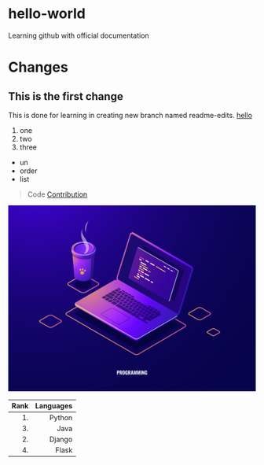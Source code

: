 # hello-world
Learning github with official documentation

# Changes
## This is the first change
This is done for learning in creating new branch named readme-edits.
[hello](https://google.com)
1. one
2. two
3. three

-    un
-    order
-    list

> Code
[Contribution](./docs/contibute.md)

<picture>
  <img alt="(prefer-color-scheme: dark)" src="./image1.jpg">
</picture>

|Rank|Languages|
|---:|---:|
|1.| Python|
|3.|Java|
|2.|Django|
|4.|Flask|
